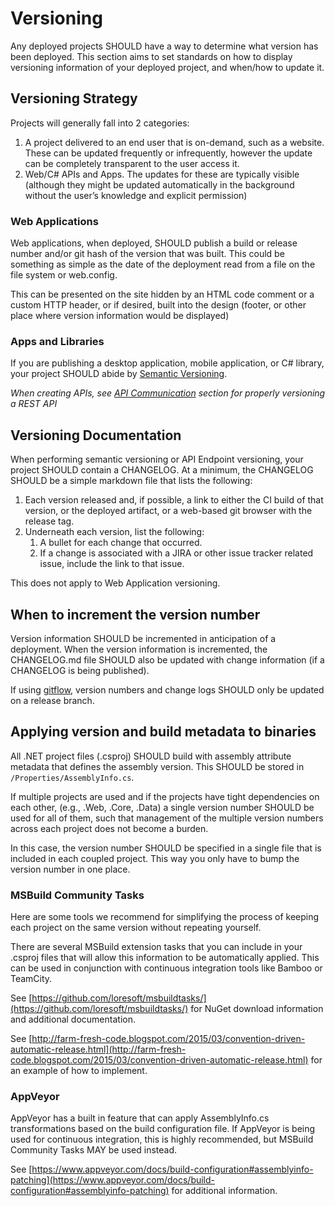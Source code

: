 # Versioning

Any deployed projects SHOULD have a way to determine what version has been
deployed. This section aims to set standards on how to display versioning
information of your deployed project, and when/how to update it.

## Versioning Strategy

Projects will generally fall into 2 categories:

1. A project delivered to an end user that is on-demand, such as a website.
   These can be updated frequently or infrequently, however the update can be
   completely transparent to the user access it.
2. Web/C# APIs and Apps. The updates for these are typically visible (although
   they might be updated automatically in the background without the user’s
   knowledge and explicit permission)

### Web Applications

Web applications, when deployed, SHOULD publish a build or release number and/or
git hash of the version that was built. This could be something as simple as the
date of the deployment read from a file on the file system or web.config.

This can be presented on the site hidden by an HTML code comment or a custom
HTTP header, or if desired, built into the design (footer, or other place where
version information would be displayed)

### Apps and Libraries

If you are publishing a desktop application, mobile application, or C# library,
your project SHOULD abide by [Semantic Versioning](http://semver.org/).

*When creating APIs, see [API Communication](API_Communication.md) section for
properly versioning a REST API*

## Versioning Documentation

When performing semantic versioning or API Endpoint versioning, your project
SHOULD contain a CHANGELOG. At a minimum, the CHANGELOG SHOULD be a simple
markdown file that lists the following:

1. Each version released and, if possible, a link to either the CI build of that
   version, or the deployed artifact, or a web-based git browser with the
   release tag.
2. Underneath each version, list the following:
    1. A bullet for each change that occurred.
    2. If a change is associated with a JIRA or other issue tracker related
       issue, include the link to that issue.

This does not apply to Web Application versioning.

## When to increment the version number

Version information SHOULD be incremented in anticipation of a deployment. When
the version information is incremented, the CHANGELOG.md file SHOULD also be
updated with change information (if a CHANGELOG is being published).

If using [gitflow](git.md#branching-strategy), version numbers and change logs
SHOULD only be updated on a release branch.

## Applying version and build metadata to binaries

All .NET project files (.csproj) SHOULD build with assembly attribute metadata
that defines the assembly version. This SHOULD be stored in
`/Properties/AssemblyInfo.cs`.

If multiple projects are used and if the projects have tight dependencies on
each other, (e.g., <Project>.Web, <Project>.Core, <Project>.Data) a single
version number SHOULD be used for all of them, such that management of the
multiple version numbers across each project does not become a burden.

In this case, the version number SHOULD be specified in a single file that is
included in each coupled project. This way you only have to bump the version
number in one place.

### MSBuild Community Tasks

Here are some tools we recommend for simplifying the process of keeping each
project on the same version without repeating yourself.

There are several MSBuild extension tasks that you can include in your .csproj
files that will allow this information to be automatically applied. This can be
used in conjunction with continuous integration tools like Bamboo or TeamCity.

See [https://github.com/loresoft/msbuildtasks/](https://github.com/loresoft/msbuildtasks/) for NuGet download information and additional documentation.

See [http://farm-fresh-code.blogspot.com/2015/03/convention-driven-automatic-release.html](http://farm-fresh-code.blogspot.com/2015/03/convention-driven-automatic-release.html) for an example of how to implement.

### AppVeyor

AppVeyor has a built in feature that can apply AssemblyInfo.cs transformations
based on the build configuration file. If AppVeyor is being used for continuous
integration, this is highly recommended, but MSBuild Community Tasks MAY be used
instead.

See [https://www.appveyor.com/docs/build-configuration#assemblyinfo-patching](https://www.appveyor.com/docs/build-configuration#assemblyinfo-patching) for additional information.

